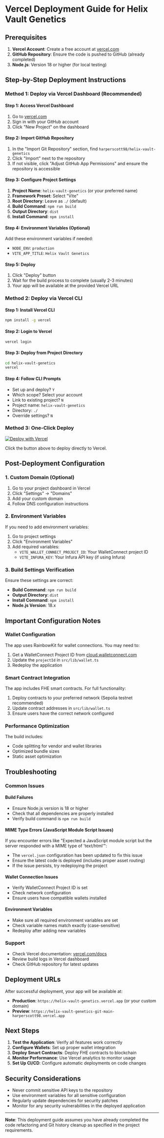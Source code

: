 # Vercel Deployment Guide for Helix Vault Genetics

## Prerequisites

1. **Vercel Account**: Create a free account at [vercel.com](https://vercel.com)
2. **GitHub Repository**: Ensure the code is pushed to GitHub (already completed)
3. **Node.js**: Version 18 or higher (for local testing)

## Step-by-Step Deployment Instructions

### Method 1: Deploy via Vercel Dashboard (Recommended)

#### Step 1: Access Vercel Dashboard
1. Go to [vercel.com](https://vercel.com)
2. Sign in with your GitHub account
3. Click "New Project" on the dashboard

#### Step 2: Import GitHub Repository
1. In the "Import Git Repository" section, find `harperscott98/helix-vault-genetics`
2. Click "Import" next to the repository
3. If not visible, click "Adjust GitHub App Permissions" and ensure the repository is accessible

#### Step 3: Configure Project Settings
1. **Project Name**: `helix-vault-genetics` (or your preferred name)
2. **Framework Preset**: Select "Vite"
3. **Root Directory**: Leave as `./` (default)
4. **Build Command**: `npm run build`
5. **Output Directory**: `dist`
6. **Install Command**: `npm install`

#### Step 4: Environment Variables (Optional)
Add these environment variables if needed:
- `NODE_ENV`: `production`
- `VITE_APP_TITLE`: `Helix Vault Genetics`

#### Step 5: Deploy
1. Click "Deploy" button
2. Wait for the build process to complete (usually 2-3 minutes)
3. Your app will be available at the provided Vercel URL

### Method 2: Deploy via Vercel CLI

#### Step 1: Install Vercel CLI
```bash
npm install -g vercel
```

#### Step 2: Login to Vercel
```bash
vercel login
```

#### Step 3: Deploy from Project Directory
```bash
cd helix-vault-genetics
vercel
```

#### Step 4: Follow CLI Prompts
- Set up and deploy? `Y`
- Which scope? Select your account
- Link to existing project? `N`
- Project name: `helix-vault-genetics`
- Directory: `./`
- Override settings? `N`

### Method 3: One-Click Deploy

[![Deploy with Vercel](https://vercel.com/button)](https://vercel.com/new/clone?repository-url=https://github.com/harperscott98/helix-vault-genetics)

Click the button above to deploy directly to Vercel.

## Post-Deployment Configuration

### 1. Custom Domain (Optional)
1. Go to your project dashboard in Vercel
2. Click "Settings" → "Domains"
3. Add your custom domain
4. Follow DNS configuration instructions

### 2. Environment Variables
If you need to add environment variables:
1. Go to project settings
2. Click "Environment Variables"
3. Add required variables:
   - `VITE_WALLET_CONNECT_PROJECT_ID`: Your WalletConnect project ID
   - `VITE_INFURA_KEY`: Your Infura API key (if using Infura)

### 3. Build Settings Verification
Ensure these settings are correct:
- **Build Command**: `npm run build`
- **Output Directory**: `dist`
- **Install Command**: `npm install`
- **Node.js Version**: 18.x

## Important Configuration Notes

### Wallet Configuration
The app uses RainbowKit for wallet connections. You may need to:
1. Get a WalletConnect Project ID from [cloud.walletconnect.com](https://cloud.walletconnect.com)
2. Update the `projectId` in `src/lib/wallet.ts`
3. Redeploy the application

### Smart Contract Integration
The app includes FHE smart contracts. For full functionality:
1. Deploy contracts to your preferred network (Sepolia testnet recommended)
2. Update contract addresses in `src/lib/wallet.ts`
3. Ensure users have the correct network configured

### Performance Optimization
The build includes:
- Code splitting for vendor and wallet libraries
- Optimized bundle sizes
- Static asset optimization

## Troubleshooting

### Common Issues

#### Build Failures
- Ensure Node.js version is 18 or higher
- Check that all dependencies are properly installed
- Verify build command is `npm run build`

#### MIME Type Errors (JavaScript Module Script Issues)
If you encounter errors like "Expected a JavaScript module script but the server responded with a MIME type of 'text/html'":
- The `vercel.json` configuration has been updated to fix this issue
- Ensure the latest code is deployed (includes proper asset routing)
- If the issue persists, try redeploying the project

#### Wallet Connection Issues
- Verify WalletConnect Project ID is set
- Check network configuration
- Ensure users have compatible wallets installed

#### Environment Variables
- Make sure all required environment variables are set
- Check variable names match exactly (case-sensitive)
- Redeploy after adding new variables

### Support
- Check Vercel documentation: [vercel.com/docs](https://vercel.com/docs)
- Review build logs in Vercel dashboard
- Check GitHub repository for latest updates

## Deployment URLs

After successful deployment, your app will be available at:
- **Production**: `https://helix-vault-genetics.vercel.app` (or your custom domain)
- **Preview**: `https://helix-vault-genetics-git-main-harperscott98.vercel.app`

## Next Steps

1. **Test the Application**: Verify all features work correctly
2. **Configure Wallets**: Set up proper wallet integration
3. **Deploy Smart Contracts**: Deploy FHE contracts to blockchain
4. **Monitor Performance**: Use Vercel analytics to monitor usage
5. **Set Up CI/CD**: Configure automatic deployments on code changes

## Security Considerations

- Never commit sensitive API keys to the repository
- Use environment variables for all sensitive configuration
- Regularly update dependencies for security patches
- Monitor for any security vulnerabilities in the deployed application

---

**Note**: This deployment guide assumes you have already completed the code refactoring and Git history cleanup as specified in the project requirements.
